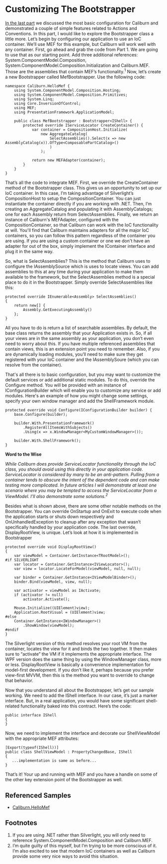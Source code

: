 # Customizing The Bootstrapper

[In the last part](1-basic-configuration-actions-and-conventions.md) we discussed the most basic configuration for Caliburn and demonstrated a couple of simple features related to Actions and Conventions. In this part, I would like to explore the Bootstrapper class a little more. Let’s begin by configuring our application to use an IoC container. We’ll use MEF for this example, but Caliburn will work well with any container. First, go ahead and grab the code from Part 1\. We are going to use that as our starting point. Add three additional references: System.ComponentModel.Composition, System.ComponentModel.Composition.Initialization and Caliburn.MEF. Those are the assemblies that contain MEF’s functionality.<sup>1</sup> Now, let’s create a new Bootstrapper called MefBootstrapper. Use the following code:

```
namespace Caliburn.HelloMef {
    using System.ComponentModel.Composition.Hosting;
    using System.ComponentModel.Composition.Primitives;
    using System.Linq;
    using Core.InversionOfControl;
    using MEF;
    using PresentationFramework.ApplicationModel;

    public class MefBootstrapper : Bootstrapper<IShell> {
        protected override IServiceLocator CreateContainer() {
            var container = CompositionHost.Initialize(
                new AggregateCatalog(
                    SelectAssemblies().Select(x => new AssemblyCatalog(x)).OfType<ComposablePartCatalog>()
                    )
                );

            return new MEFAdapter(container);
        }
    }
}

```

That’s all the code to integrate MEF. First, we override the CreateContainer method of the Bootstrapper class. This gives us an opportunity to set up our IoC container. In this case, I’m taking advantage of Silverlight’s CompositionHost to setup the CompositionContainer. You can just instantiate the container directly if you are working with .NET. Then, I’m creating an AggregateCatalog and populating it with AssemblyCatalogs; one for each Assembly return from SelectAssemblies. Finally, we return an instance of Caliburn's MEFAdapter, configured with the CompositionContainer, so that Caliburn can work with the IoC functionality at will. You'll find that Caliburn maintains adapters for all the major IoC containers, so you can follow this pattern regardless of the container you are using. If you are using a custom container or one we don't have an adapter for out of the box, simply implement the IContainer interface and plug it in the same way.

So, what is SelectAssemblies? This is the method that Caliburn uses to configure the IAssemblySource which is uses to locate views. You can add assemblies to this at any time during your application to make them available to the framework, but the SelectAssemblies method is a special place to do it in the Bootstrapper. Simply override SelectAssemblies like this:

```
protected override IEnumerable<Assembly> SelectAssemblies()
{
    return new[] {
        Assembly.GetExecutingAssembly()
    };
}

```

All you have to do is return a list of searchable assemblies. By default, the base class returns the assembly that your Application exists in. So, if all your views are in the same assembly as your application, you don’t even need to worry about this. If you have multiple referenced assemblies that contain views, this is an extension point you need to remember. Also, if you are dynamically loading modules, you’ll need to make sure they get registered with your IoC container and the IAssemblySoure (which you can resolve from the container).

That's all there is to basic configuration, but you may want to customize the default services or add additional static modules. To do this, override the Configure method. You will be provided with an instance of IConfigurationBuilder which will enable you to customize any service or add modules. Here's an example of how you might change some settings, specify your own window manager and add the ShellFramework module.

```
protected override void Configure(IConfigurationBuilder builder) {
    base.Configure(builder);

    builder.With.PresentationFramework()
        .RegisterAllItemsWithSubjects()
        .Using(x => x.WindowManager<MyCustomWindowManager>());

    builder.With.ShellFramework();
}

```

**Word to the Wise**

_While Caliburn does provide ServiceLocator functionality through the IoC class, you should avoid using this directly in your application code. ServiceLocator is considered by many to be an anti-pattern. Pulling from a container tends to obscure the intent of the dependent code and can make testing more complicated. In future articles I will demonstrate at least one scenario where you may be tempted to access the ServiceLocator from a ViewModel. I’ll also demonstrate some solutions.<sup>2</sup>_

Besides what is shown above, there are some other notable methods on the Bootstrapper. You can override OnStartup and OnExit to execute code when the application starts or shuts down respectively and OnUnhandledException to cleanup after any exception that wasn’t specifically handled by your application code. The last override, DisplayRootView, is unique. Let’s look at how it is implemented in Bootstrapper<TRootModel>

```
protected override void DisplayRootView()
{
    var viewModel = Container.GetInstance<TRootModel>();
#if SILVERLIGHT
    var locator = Container.GetInstance<IViewLocator>();
    var view = locator.LocateForModel(viewModel, null, null);

    var binder = Container.GetInstance<IViewModelBinder>();
    binder.Bind(viewModel, view, null);

    var activator = viewModel as IActivate;
    if (activator != null)
        activator.Activate();

    Mouse.Initialize((UIElement)view);
    Application.RootVisual = (UIElement)view;
#else
    Container.GetInstance<IWindowManager>()
        .ShowWindow(viewModel);
#endif
}

```

The Silverlight version of this method resolves your root VM from the container, locates the view for it and binds the two together. It then makes sure to “activate” the VM if it implements the appropriate interface. The WPF version does the same thing by using the WindowManager class, more or less. DisplayRootView is basically a convenience implementation for model-first development. If you don’t like it, perhaps because you prefer view-first MVVM, then this is the method you want to override to change that behavior.

Now that you understand all about the Bootstrapper, let’s get our sample working. We need to add the IShell interface. In our case, it’s just a marker interface. But, in a real application, you would have some significant shell-related functionality baked into this contract. Here’s the code:

```
public interface IShell
{
}

```

Now, we need to implement the interface and decorate our ShellViewModel with the appropriate MEF attributes:

```
[Export(typeof(IShell))]
public class ShellViewModel : PropertyChangedBase, IShell
{
   ...implementation is same as before...
}

```

That’s it! Your up and running with MEF and you have a handle on some of the other key extension point of the Bootstrapper as well.

## Referenced Samples

*   [Caliburn.HelloMef](https://github.com/CaliburnFx/Caliburn/tree/master/samples/Caliburn.HelloMef)

## Footnotes

1.  If you are using .NET rather than Silverlight, you will only need to reference System.ComponentModel.Composition and Caliburn.MEF.
2.  I’m quite guilty of this myself, but I’m trying to be more conscious of it. I’m also excited to see that modern IoC containers as well as Caliburn provide some very nice ways to avoid this situation.